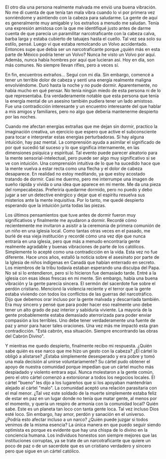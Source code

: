 
El otro día una persona realmente malvada me envió una buena vibración. No me di cuenta de que tenía tan mala vibra cuando lo vi por primera vez sonriéndome y asintiendo con la cabeza para saludarme. La gente de aquí es generalmente muy amigable y los extraños a menudo me saludan. Tenía una expresión amistosa con la que me identifiqué justo antes de darme cuenta de que parecía un paramilitar narcotraficante con la cabeza calva, barba larga y estaba cubierto de tatuajes hasta el cuello. Tal vez sea solo su estilo, pensé. Luego vi que estaba remolcando un Volvo accidentado. Entonces supe que debía ser un narcotraficante porque ¿quién más en esta parte de México podría tener un Volvo? Nunca he visto un Volvo por aquí. Además, nunca había hombres por aquí que lucieran así. Hoy en día, son más comunes. No siempre llevan rifles, pero a veces sí.

En fin, encuentros extraños... Seguí con mi día. Sin embargo, comencé a tener un terrible dolor de cabeza y sentí una energía realmente maligna envolviéndome. Duró hasta la noche y no pude dormir. Aparentemente, no había mucho en qué pensar. No tenía ningún miedo de esta persona ni de lo que representaba. Era verdaderamente notable que esta persona que tenía la energía mental de un asesino también pudiera tener un lado amistoso. Fue una contradicción interesante y un encuentro interesante del que hablar a mis amigos y familiares, pero no algo que debería mantenerme despierto por las noches.

Cuando me afectan energías extrañas que me dejan sin dormir, practico la imaginación creativa, un ejercicio que espero que active el subconsciente para tocar e interpretar estas energías perturbadoras. Si hay alguna intuición, hay paz mental. La comprensión ayuda a asimilar el significado de por qué sucedió tal suceso y lo que significa internamente, en las dimensiones psíquica y espiritual. Tal evento puede parecer aleatorio para la mente sensorial-intelectual, pero puede ser algo muy significativo si se ve con intuición. Una comprensión intuitiva de lo que ha sucedido hace que la mente vuelva a estar recta como una flecha y el dolor de cabeza desaparece. En realidad no estoy meditando, ya que estoy acostado tratando de dormir. Casi me duermo, pero me interrumpe una imagen de sueño rápida y vívida o una idea que aparece en mi mente. Me da una pieza del rompecabezas. Preferiría quedarme dormido, pero no puedo y debo jugar a ser un detective enérgico y dejar que el espíritu resuelva sus misterios ante la mente inquisitiva. Por lo tanto, me quedé despierto esperando que la intuición junta todas las piezas.

Los últimos pensamientos que tuve antes de dormir fueron muy significativos y finalmente me ayudaron a dormir. Recordé cómo recientemente me invitaron a asistir a la ceremonia de primera comunión de un niño en una iglesia local. Como tantas otras veces en el pasado, me burlé de esa vieja institución y recordé cómo una vez dije que nunca entraría en una iglesia, pero que más a menudo encontraría gente realmente agradable y buenas vibraciones de parte de los católicos. Simplemente lo acepté como una contradicción en la vida. Esta vez no fue diferente. Hace unos años, estalló la noticia sobre el asesinato por parte de la Iglesia de niños indígenas en Canadá que habían enterrado en secreto. Los miembros de la tribu todavía estaban esperando una disculpa del Papa. No sé si lo entendieron, pero si lo hicieron fue demasiado tarde. Entré a la iglesia con esas ideas frescas en mi mente. Sin embargo, había una buena vibración y la gente parecía sincera. El sermón del sacerdote fue sobre el perdón cristiano. Mencionó la violencia reciente y el terror que la gente estaba viviendo con todos los conflictos de las guerras del narcotráfico. Dijo que debemos orar incluso por la gente malvada y descarriada también. Era muy sincero y pensé que para poder hacer eso realmente uno debe tener un alto grado de paz interior y sabiduría viviente. La mayoría de la gente probablemente estaba demasiado aterrorizada para poder enviar compasión a los terribles. Uno debe tener verdaderamente una fuente de paz y amor para hacer tales oraciones. Una vez más me impactó esta gran contradicción. "Está cabrón, esa situación. Siempre encontrando las obras del Cabrón Divino".

Y mientras me quedo despierto, finalmente recibo mi respuesta. ¿Quién sabe quién es ese narco que me hizo un gesto con la cabeza? ¿El cártel lo obligó a alistarse? ¿Estaba simplemente desesperado y era pobre y tomó una mala decisión al unirse voluntariamente? Su cártel pudo obtener el apoyo de nuestra comunidad porque impedían que un cártel mucho más despiadado y violento entrara aquí. Nunca molestaron a la gente común, pero el otro cártel comenzó a extorsionar a todos los negocios locales. El cártel "bueno" les dijo a los lugareños que si los apoyaban mantendrían alejado al cártel "malo". La comunidad aceptó una relación parasitaria con el mal menor. ¿Tal vez este soldado de la muerte simplemente estaba feliz de estar en paz en un lugar donde no tenía que matar gente, al menos por el momento, y quería un respiro de armonía con la comunidad local? Quién sabe. Este es un planeta tan loco con tanta gente loca. Tal vez incluso Dios esté loco. Sin embargo, hay amor, perdón y sanación en el universo. ¿Podría esto afectar incluso a un narco? ¿Quién puede juzgar si todos venimos de la misma esencia? La única manera en que puedo seguir siendo optimista es porque es evidente que hay una chispa de lo divino en la conciencia humana. Los individuos honestos son siempre mejores que las instituciones corruptas, ya se trate de un narcotraficante que quiere un poco de paz o de un sacerdote que es un cristiano verdadero y sincero pero que sigue en un cártel católico.
